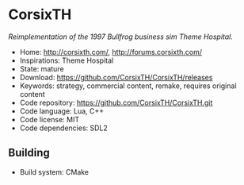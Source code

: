 # CorsixTH

_Reimplementation of the 1997 Bullfrog business sim Theme Hospital._

- Home: http://corsixth.com/, http://forums.corsixth.com/
- Inspirations: Theme Hospital
- State: mature
- Download: https://github.com/CorsixTH/CorsixTH/releases
- Keywords: strategy, commercial content, remake, requires original content
- Code repository: https://github.com/CorsixTH/CorsixTH.git
- Code language: Lua, C++
- Code license: MIT
- Code dependencies: SDL2

## Building

- Build system: CMake
